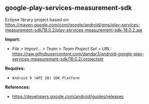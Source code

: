 ## google-play-services-measurement-sdk

Eclipse library project based on:<br/>
https://maven.google.com/com/google/android/gms/play-services-measurement-sdk/18.0.2/play-services-measurement-sdk-18.0.2.aar

**Import:**
- _File > Import... > Team > Team Project Set > URL:_<br/>
  https://raw.githubusercontent.com/dandar3/android-google-play-services-measurement-sdk/18.0.2/.projectset

**Requires:**
- `Android 9 (API 28) SDK Platform`

**References:**
- https://developers.google.com/android/guides/releases